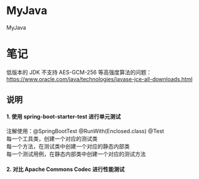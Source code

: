 # MyJava
MyJava

# 笔记
低版本的 JDK 不支持 AES-GCM-256 等高强度算法的问题：  
https://www.oracle.com/java/technologies/javase-jce-all-downloads.html  

## 说明

#### 1. 使用  spring-boot-starter-test  进行单元测试
注解使用：@SpringBootTest @RunWith(Enclosed.class) @Test  
每一个工具类，创建一个对应的测试类  
每一个方法，在测试类中创建一个对应的静态内部类  
每一个测试用例，在静态内部类中创建一个对应的测试方法

#### 2. 对比 Apache Commons Codec 进行性能测试

